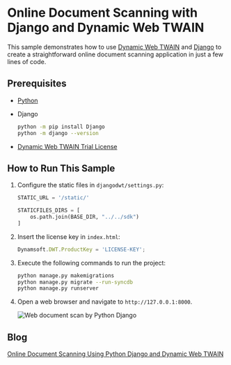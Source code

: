 # Online Document Scanning with Django and Dynamic Web TWAIN

This sample demonstrates how to use [Dynamic Web TWAIN](https://www.dynamsoft.com/web-twain/overview/) and [Django](https://www.djangoproject.com/) to create a straightforward online document scanning application in just a few lines of code.

## Prerequisites

- [Python](https://www.python.org/downloads/) 
- Django 
    
    ```bash
    python -m pip install Django
    python -m django --version
    ```
- [Dynamic Web TWAIN Trial License](https://www.dynamsoft.com/customer/license/trialLicense/?product=dwt)

## How to Run This Sample
1. Configure the static files in `djangodwt/settings.py`:

    ```python
    STATIC_URL = '/static/'

    STATICFILES_DIRS = [
        os.path.join(BASE_DIR, "../../sdk")
    ]
    ```

2. Insert the license key in `index.html`:
    
    ```js
    Dynamsoft.DWT.ProductKey = 'LICENSE-KEY';
    ```

3. Execute the following commands to run the project:

    ```bash
    python manage.py makemigrations
    python manage.py migrate --run-syncdb
    python manage.py runserver
    ``` 
    
4. Open a web browser and navigate to `http://127.0.0.1:8000`.

    ![Web document scan by Python Django](https://www.dynamsoft.com/codepool/img/2020/09/django-scan-upload-document.jpg)

## Blog 
[Online Document Scanning Using Python Django and Dynamic Web TWAIN](https://www.dynamsoft.com/codepool/online-document-scanning-django-webtwain.html)





